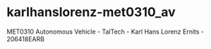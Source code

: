 # karlhanslorenz-met0310_av
MET0310 Autonomous Vehicle - TalTech - Karl Hans Lorenz Ernits - 206418EARB
